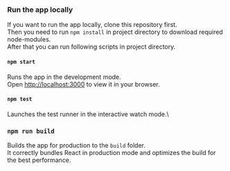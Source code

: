 ### Run the app locally

If you want to run the app locally, clone this repository first.\
Then you need to run `npm install` in project directory to download required node-modules.\
After that you can run following scripts in project directory.

#### `npm start`

Runs the app in the development mode.\
Open [http://localhost:3000](http://localhost:3000) to view it in your browser.

#### `npm test`

Launches the test runner in the interactive watch mode.\

### `npm run build`

Builds the app for production to the `build` folder.\
It correctly bundles React in production mode and optimizes the build for the best performance.





